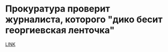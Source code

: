 # Прокуратура проверит журналиста, которого "дико бесит георгиевская ленточка"



[LINK](https://varlamov.ru/1694670.html)